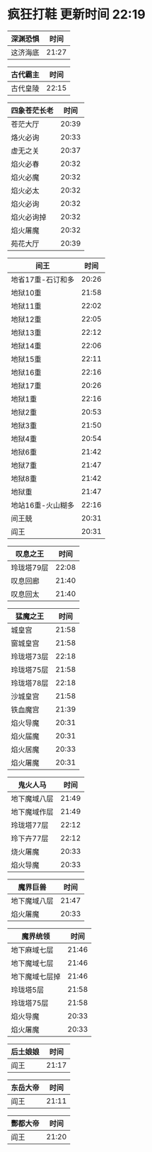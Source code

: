 # 疯狂打鞋 更新时间 22:19

| 深渊恐惧   | 时间    |
|--------|-------|
| 这济海底 | 21:27 |

| 古代霸主   | 时间    |
|--------|-------|
| 古代皇陵 | 22:15 |

| 四象苍茫长老   | 时间    |
|--------|-------|
| 苍茫大厅 | 20:39 |
| 烙火必询 | 20:33 |
| 虚无之关 | 20:37 |
| 焰火必春 | 20:32 |
| 焰火必魔 | 20:32 |
| 焰火必太 | 20:32 |
| 焰火必询 | 20:32 |
| 焰火必询掉 | 20:32 |
| 焰火屠魔 | 20:32 |
| 苑花大厅 | 20:39 |

| 间王   | 时间    |
|--------|-------|
| 地省17重-石订和多 | 20:26 |
| 地狱10重 | 21:58 |
| 地狱11重 | 22:02 |
| 地狱12重 | 22:05 |
| 地狱13重 | 22:12 |
| 地狱14重 | 22:06 |
| 地狱15重 | 22:11 |
| 地狱16重 | 22:16 |
| 地狱17重 | 20:26 |
| 地狱1重 | 22:16 |
| 地狱2重 | 20:53 |
| 地狱3重 | 21:50 |
| 地狱4重 | 20:54 |
| 地狱6重 | 21:42 |
| 地狱7重 | 21:47 |
| 地狱8重 | 21:42 |
| 地狱重 | 21:47 |
| 地站16重-火山糊多 | 22:16 |
| 间王兢 | 20:31 |
| 阎王 | 20:31 |

| 叹息之王   | 时间    |
|--------|-------|
| 玲珑塔79层 | 22:08 |
| 叹息回廊 | 21:40 |
| 叹息回太 | 21:40 |

| 猛魔之王   | 时间    |
|--------|-------|
| 城皇宫 | 21:58 |
| 窗城皇宫 | 21:58 |
| 玲珑塔73层 | 22:18 |
| 玲珑塔75层 | 21:58 |
| 玲珑塔78层 | 22:18 |
| 沙城皇宫 | 21:58 |
| 铁血魔宫 | 21:39 |
| 焰火导魔 | 20:31 |
| 焰火届魔 | 20:31 |
| 焰火居魔 | 20:33 |
| 焰火屠魔 | 20:31 |

| 鬼火人马   | 时间    |
|--------|-------|
| 地下魔域八层 | 21:49 |
| 地下魔域作层 | 21:49 |
| 玲珑塔77层 | 22:12 |
| 玲下卉77层 | 22:12 |
| 烧火屠魔 | 20:33 |
| 焰火导魔 | 20:33 |

| 魔界巨兽   | 时间    |
|--------|-------|
| 地下魔域八层 | 21:47 |
| 焰火屠魔 | 20:33 |

| 魔界统领   | 时间    |
|--------|-------|
| 地下麻域七层 | 21:46 |
| 地下魔域七层 | 21:46 |
| 地下魔域七层掉 | 21:46 |
| 玲珑塔5层 | 21:58 |
| 玲珑塔75层 | 21:58 |
| 焰火导魔 | 20:33 |
| 焰火屠魔 | 20:33 |

| 后土娘娘   | 时间    |
|--------|-------|
| 阎王 | 21:17 |

| 东岳大帝   | 时间    |
|--------|-------|
| 阎王 | 21:11 |

| 酆都大帝   | 时间    |
|--------|-------|
| 阎王 | 21:20 |
